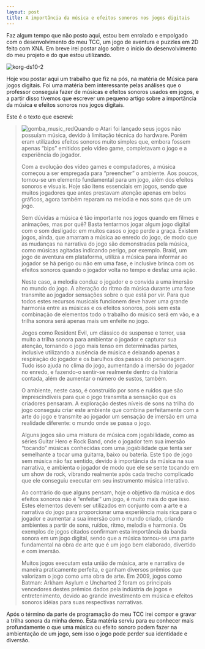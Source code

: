 ```yaml
---
layout: post
title: A importância da música e efeitos sonoros nos jogos digitais
---
```


Faz algum tempo que não posto aqui, estou bem enrolado e empolgado com o desenvolvimento do meu TCC, um jogo de aventura e puzzles em 2D feito com XNA. Em breve irei postar algo sobre o início do desenvolvimento do meu projeto e do que estou utilizando.

![korg-ds10-2](http://gamedeveloper.com.br/blog/wp-content/uploads/2010/06/korg-ds10-2-300x270.jpg "korg-ds10-2")

Hoje vou postar aqui um trabalho que fiz na pós, na matéria de Música para jogos digitais. Foi uma matéria bem interessante pelas análises que o professor conseguia fazer de músicas e efeitos sonoros usados em jogos, e a partir disso tivemos que escrever um pequeno artigo sobre a importância da música e efeitos sonoros nos jogos digitais.

Este é o texto que escrevi:

> ![gomba_music_red](http://gamedeveloper.com.br/blog/wp-content/uploads/2010/06/gomba_music_red-150x150.jpg "gomba_music_red")Quando o Atari foi lançado seus jogos não possuíam música, devido à limitação técnica do hardware. Porém eram utilizados efeitos sonoros muito simples que, embora fossem apenas “bips” emitidos pelo vídeo game, completavam o jogo e a experiência do jogador.
>
> Com a evolução dos vídeo games e computadores, a música começou a ser empregada para “preencher” o ambiente. Aos poucos, tornou-se um elemento fundamental para um jogo, além dos efeitos sonoros e visuais. Hoje são itens essenciais em jogos, sendo que muitos jogadores que antes prestavam atenção apenas em belos gráficos, agora também reparam na melodia e nos sons que de um jogo.
>
> Sem dúvidas a música é tão importante nos jogos quando em filmes e animações, mas por quê? Basta tentarmos jogar algum jogo digital com o som desligado: em muitos casos o jogo perde a graça. Existem jogos, ainda, que amarram a música ao enredo do jogo, de modo que as mudanças na narrativa do jogo são demonstradas pela música, como músicas agitadas indicando perigo, por exemplo. Braid, um jogo de aventura em plataforma, utiliza a música para informar ao jogador se há perigo ou não em uma fase, e inclusive brinca com os efeitos sonoros quando o jogador volta no tempo e desfaz uma ação.
>
> Neste caso, a melodia conduz o jogador e o convida a uma imersão no mundo do jogo. A alteração do ritmo da música durante uma fase transmite ao jogador sensações sobre o que está por vir. Para que todos estes recursos musicais funcionem deve haver uma grande harmonia entre as músicas e os efeitos sonoros, pois sem esta combinação de elementos todo o trabalho do músico será em vão, e a trilha sonora será apenas mais um enfeite no jogo.
>
> Jogos como Resident Evil, um clássico de suspense e terror, usa muito a trilha sonora para ambientar o jogador e capturar sua atenção, tornando o jogo mais tenso em determinadas partes, inclusive utilizando a ausência de música e deixando apenas a respiração do jogador e os barulhos dos passos do personagem. Tudo isso ajuda no clima do jogo, aumentando a imersão do jogador no enredo, e fazendo-o sentir-se realmente dentro da história contada, além de aumentar o número de sustos, também.
>
> O ambiente, neste caso, é construído por sons e ruídos que são imprescindíveis para que o jogo transmita a sensação que os criadores pensaram. A exploração destes níveis de sons na trilha do jogo conseguiu criar este ambiente que combina perfeitamente com a arte do jogo e transmite ao jogador um sensação de imersão em uma realidade diferente: o mundo onde se passa o jogo.
>
> Alguns jogos são uma mistura de música com jogabilidade, como as séries Guitar Hero e Rock Band, onde o jogador tem sua imersão “tocando” músicas conhecidas com uma jogabilidade que tenta ser semelhante a tocar uma guitarra, baixo ou bateria. Este tipo de jogo sem música não faz sentido, devido à importância da música na sua narrativa, e ambienta o jogador de modo que ele se sente tocando em um show de rock, vibrando realmente após cada trecho complicado que ele conseguiu executar em seu instrumento música interativo.
>
> Ao contrário do que alguns pensam, hoje o objetivo da música e dos efeitos sonoros não é “enfeitar” um jogo, é muito mais do que isso. Estes elementos devem ser utilizados em conjunto com a arte e a narrativa do jogo para proporcionar uma experiência mais rica para o jogador e aumentar a sua imersão com o mundo criado, criando ambientes a partir de sons, ruídos, ritmo, melodia e harmonia. Os exemplos de jogos citados confirmam esta importância da banda sonora em um jogo digital, sendo que a música tornou-se uma parte fundamental na obra de arte que é um jogo bem elaborado, divertido e com imersão.
>
> Muitos jogos executam esta união de música, arte e narrativa de maneira praticamente perfeita, e ganham diversos prêmios que valorizam o jogo como uma obra de arte. Em 2009, jogos como Batman: Arkham Asylum e Uncharted 2 foram os principais vencedores destes prêmios dados pela indústria de jogos e entretenimento, devido ao grande investimento em música e efeitos sonoros idéias para suas respectivas narrativas.

Após o término da parte de programação do meu TCC irei compor e gravar a trilha sonora da minha demo. Esta matéria serviu para eu conhecer mais profundamente o que uma música ou efeito sonoro podem fazer na ambientação de um jogo, sem isso o jogo pode perder sua identidade e diversão.
